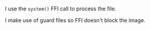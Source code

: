 I use the `system()` FFI call to process the file.

I make use of guard files so FFI doesn't block the image.